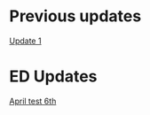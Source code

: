 # Previous updates

[Update 1](https://drive.google.com/file/d/16iedMKYyYtvjskGVX369wecfvgh8KOEV/view)

# ED Updates

[April test 6th](https://drive.google.com/open?id=1jnwYF2dhM5orU3XLim75nB5WuZ5Ssr-I)
